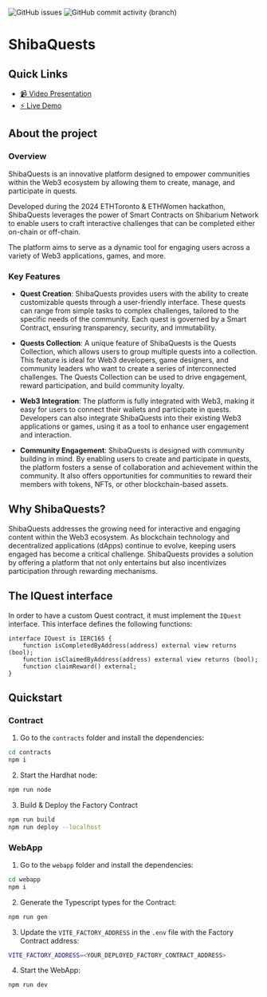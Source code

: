 ![GitHub issues](https://img.shields.io/github/issues/shibaquests-core/shibaquests)
![GitHub commit activity (branch)](https://img.shields.io/github/commit-activity/t/shibaquests-core/shibaquests/main)


# ShibaQuests 

## Quick Links
- [📹 Video Presentation](https://www.youtube.com/watch?v=pgCP3Uy1niM)
- [⚡️ Live Demo](https://shibaquests.xyz)

## About the project

### Overview
ShibaQuests is an innovative platform designed to empower communities within the Web3 ecosystem by allowing them to create, manage, and participate in quests.

Developed during the 2024 ETHToronto & ETHWomen hackathon, ShibaQuests leverages the power of Smart Contracts on Shibarium Network to enable users to craft interactive challenges that can be completed either on-chain or off-chain.

The platform aims to serve as a dynamic tool for engaging users across a variety of Web3 applications, games, and more.

### Key Features
- **Quest Creation**: ShibaQuests provides users with the ability to create customizable quests through a user-friendly interface. These quests can range from simple tasks to complex challenges, tailored to the specific needs of the community. Each quest is governed by a Smart Contract, ensuring transparency, security, and immutability.
  
- **Quests Collection**: A unique feature of ShibaQuests is the Quests Collection, which allows users to group multiple quests into a collection. This feature is ideal for Web3 developers, game designers, and community leaders who want to create a series of interconnected challenges. The Quests Collection can be used to drive engagement, reward participation, and build community loyalty.
  
- **Web3 Integration**: The platform is fully integrated with Web3, making it easy for users to connect their wallets and participate in quests. Developers can also integrate ShibaQuests into their existing Web3 applications or games, using it as a tool to enhance user engagement and interaction.
  
- **Community Engagement**: ShibaQuests is designed with community building in mind. By enabling users to create and participate in quests, the platform fosters a sense of collaboration and achievement within the community. It also offers opportunities for communities to reward their members with tokens, NFTs, or other blockchain-based assets.

## Why ShibaQuests?
ShibaQuests addresses the growing need for interactive and engaging content within the Web3 ecosystem. As blockchain technology and decentralized applications (dApps) continue to evolve, keeping users engaged has become a critical challenge. ShibaQuests provides a solution by offering a platform that not only entertains but also incentivizes participation through rewarding mechanisms.


## The IQuest interface

In order to have a custom Quest contract, it must implement the `IQuest` interface. This interface defines the following functions:

```solidity
interface IQuest is IERC165 {
    function isCompletedByAddress(address) external view returns (bool);
    function isClaimedByAddress(address) external view returns (bool);
    function claimReward() external;
}
```

## Quickstart

### Contract

1. Go to the `contracts` folder and install the dependencies:

```bash
cd contracts
npm i
```

2. Start the Hardhat node:

```bash
npm run node
```

3. Build & Deploy the Factory Contract

```bash
npm run build
npm run deploy --localhost
```

### WebApp

1. Go to the `webapp` folder and install the dependencies:

```bash
cd webapp
npm i
```

2. Generate the Typescript types for the Contract:

```bash
npm run gen
```

3. Update the `VITE_FACTORY_ADDRESS` in the `.env` file with the Factory Contract address:

```bash
VITE_FACTORY_ADDRESS=<YOUR_DEPLOYED_FACTORY_CONTRACT_ADDRESS>
```

4. Start the WebApp:

```bash
npm run dev
```
